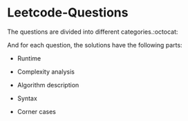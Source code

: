 # Leetcode-Questions

The questions are divided into different categories.:octocat: 

And for each question, the solutions have the following parts:

- Runtime

- Complexity analysis

- Algorithm description

- Syntax 

- Corner cases
